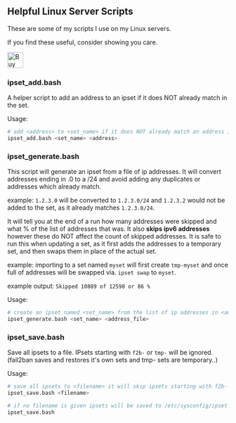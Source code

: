 ## Helpful Linux Server Scripts

These are some of my scripts I use on my Linux servers.

If you find these useful, consider showing you care.

<a href='https://ko-fi.com/A0A74VYT1' target='_blank'><img height='36' style='border:0px;height:36px;' src='https://cdn.ko-fi.com/cdn/kofi2.png?v=2' border='0' alt='Buy Me a Coffee at ko-fi.com' /></a>

### ipset_add.bash

A helper script to add an address to an ipset if it does NOT already match in the set.

Usage:
```bash
# add <address> to <set_name> if it does NOT already match an address in <set_name>
ipset_add.bash <set_name> <address>
```

### ipset_generate.bash

This script will generate an ipset from a file of ip addresses.
It will convert addresses ending in .0 to a /24 and avoid adding any duplicates or addresses which already match.

example: `1.2.3.0` will be converted to `1.2.3.0/24` and `1.2.3.2` would not be added to the set, as it already matches `1.2.3.0/24`.

It will tell you at the end of a run how many addresses were skipped and what % of the list of addresses that was.
It also **skips ipv6 addresses** however these do NOT affect the count of skipped addresses.
It is safe to run this when updating a set, as it first adds the addresses to a temporary set, and then swaps them in place of the actual set.

example: importing to a set named `myset` will first create `tmp-myset` and once full of addresses will be swapped via. `ipset swap` to `myset`.

example output: `Skipped 10889 of 12598 or 86 %`

Usage:
```bash
# create an ipset named <set_name> from the list of ip addresses in <address_file>.
ipset_generate.bash <set_name> <address_file>
```

### ipset_save.bash

Save all ipsets to a file.
IPsets starting with `f2b-` or `tmp-` will be ignored. (fail2ban saves and restores it's own sets and tmp- sets are temporary..)

Usage:
```bash
# save all ipsets to <filename> it will skip ipsets starting with f2b- and tmp-
ipset_save.bash <filename>

# if no filename is given ipsets will be saved to /etc/sysconfig/ipset
ipset_save.bash
```
